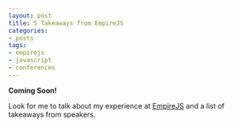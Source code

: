 ```yaml
---
layout: post
title: 5 Takeaways from EmpireJS
categories:
- posts
tags:
- empirejs
- javascript
- conferences
---
```


**Coming Soon!**

Look for me to talk about my experience at [EmpireJS](http://2014.empirejs.org/) and a list of takeaways from speakers.
<!-- I went to the [EmpireJS](http://2014.empirejs.org/) conference thanks to [Work-Bench](http://www.work-bench.com). It was a great first conference to be at because I consider myself an amateur javascripter so there was so much to learn. Most importantly, as someone who has primarily programmed in Ruby and the Rails framework, I had really only seen the power of jQuery. Throughout the conference, I was both amazed and excited about the potential for JavaScript moving forward.
 -->
